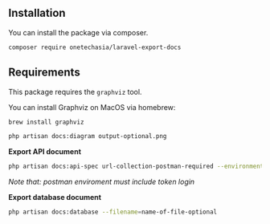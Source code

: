 ## Installation

You can install the package via composer.

```bash
composer require onetechasia/laravel-export-docs
```

## Requirements

This package requires the `graphviz` tool.

You can install Graphviz on MacOS via homebrew:

```bash
brew install graphviz
```
```bash
php artisan docs:diagram output-optional.png
```

**Export API document**
```bash
php artisan docs:api-spec url-collection-postman-required --environment=path/postman-environment.json
```
_Note that: postman enviroment must include token login_

**Export database document**
```bash
php artisan docs:database --filename=name-of-file-optional
```
